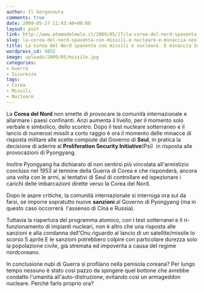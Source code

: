 ```yaml
---
author: Il Gorgonauta
comments: true
date: 2009-05-27 11:43:40+00:00
layout: post
link: http://www.atomodelmale.it/2009/05/27/la-corea-del-nord-spaventa-con-missili-e-nucleare-e-minaccia-seul/
slug: la-corea-del-nord-spaventa-con-missili-e-nucleare-e-minaccia-seul
title: La Corea del Nord spaventa con missili e nucleare. E minaccia Seul.
wordpress_id: 4852
image: uploads/2009/05/missile.jpg
categories:
- Guerra
- Sicurezza
tags:
- Corea
- Missili
- Nucleare
---
```


La **Corea del Nord** non smette di provocare la comunità internazionale e allarmare i paesi confinanti. Anzi aumenta il livello, per il momento solo verbale e simbolico, dello scontro. Dopo il test nucleare sotterraneo e il lancio di numerosi missili a corto raggio è ora il momento delle minacce di risposta militare alle scelte compiute dal Governo di **Seul**, in pratica la decisione di aderire al **Proliferation Security Initiative**(Psi)  in risposta alle provocazioni di Pyongyang.

Inoltre Pyongyang ha dichiarato di non sentirsi più vincolata all'armistizio concluso nel 1953 al termine della Guerra di Corea e che risponderà, ancora una volta con le armi, ai tentativi di Seul di controllare ed ispezionare i carichi delle imbarcazioni dirette verso la Corea del Nord.

Dopo le aspre critiche, la comunità internazionale si interroga ora sul da farsi, se imporre sopratutto nuove **sanzioni** al Governo di Pyongyang (ma in questo caso occorrerà  l'assenso di Cina e Russia).

Tuttavia la riapertura del programma atomico, con i test sotterranei e il ri-funzionamento di impianti nucleari, non è altro che una risposta alle sanzioni e alla condanna dell'Onu riguardo al lancio di un satellite/missile lo scorso 5 aprile.E le sanzioni potrebbero colpire con particolare durezza solo la popolazione civile, già stremata ed impoverita a causa del regime nordcoreano.

In conclusione nubi di Guerra si profilano nella penisola coreana? Per lungo tempo nessuno è stato così pazzo da spingere quel bottone che avrebbe condatto l'umanità all'auto-distruzione, evitando così un armageddon nucleare. Perchè farlo proprio ora?

